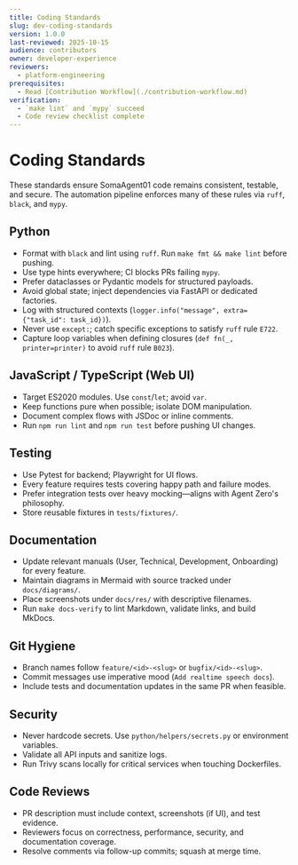 ```yaml
---
title: Coding Standards
slug: dev-coding-standards
version: 1.0.0
last-reviewed: 2025-10-15
audience: contributors
owner: developer-experience
reviewers:
  - platform-engineering
prerequisites:
  - Read [Contribution Workflow](./contribution-workflow.md)
verification:
  - `make lint` and `mypy` succeed
  - Code review checklist complete
---
```


# Coding Standards

These standards ensure SomaAgent01 code remains consistent, testable, and secure. The automation pipeline enforces many of these rules via `ruff`, `black`, and `mypy`.

## Python

- Format with `black` and lint using `ruff`. Run `make fmt && make lint` before pushing.
- Use type hints everywhere; CI blocks PRs failing `mypy`.
- Prefer dataclasses or Pydantic models for structured payloads.
- Avoid global state; inject dependencies via FastAPI or dedicated factories.
- Log with structured contexts (`logger.info("message", extra={"task_id": task_id})`).
- Never use `except:`; catch specific exceptions to satisfy `ruff` rule `E722`.
- Capture loop variables when defining closures (`def fn(_, printer=printer)` to avoid `ruff` rule `B023`).

## JavaScript / TypeScript (Web UI)

- Target ES2020 modules. Use `const`/`let`; avoid `var`.
- Keep functions pure when possible; isolate DOM manipulation.
- Document complex flows with JSDoc or inline comments.
- Run `npm run lint` and `npm run test` before pushing UI changes.

## Testing

- Use Pytest for backend; Playwright for UI flows.
- Every feature requires tests covering happy path and failure modes.
- Prefer integration tests over heavy mocking—aligns with Agent Zero's philosophy.
- Store reusable fixtures in `tests/fixtures/`.

## Documentation

- Update relevant manuals (User, Technical, Development, Onboarding) for every feature.
- Maintain diagrams in Mermaid with source tracked under `docs/diagrams/`.
- Place screenshots under `docs/res/` with descriptive filenames.
- Run `make docs-verify` to lint Markdown, validate links, and build MkDocs.

## Git Hygiene

- Branch names follow `feature/<id>-<slug>` or `bugfix/<id>-<slug>`.
- Commit messages use imperative mood (`Add realtime speech docs`).
- Include tests and documentation updates in the same PR when feasible.

## Security

- Never hardcode secrets. Use `python/helpers/secrets.py` or environment variables.
- Validate all API inputs and sanitize logs.
- Run Trivy scans locally for critical services when touching Dockerfiles.

## Code Reviews

- PR description must include context, screenshots (if UI), and test evidence.
- Reviewers focus on correctness, performance, security, and documentation coverage.
- Resolve comments via follow-up commits; squash at merge time.

